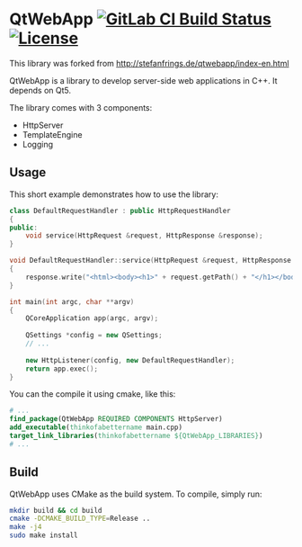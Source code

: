 # QtWebApp [![GitLab CI Build Status](https://gitlab.com/msrd0/QtWebApp/badges/master/pipeline.svg)](https://gitlab.com/msrd0/QtWebApp/pipelines) [![License](https://img.shields.io/badge/license-LGPL--3.0-blue.svg)](https://www.gnu.org/licenses/lgpl-3.0)

This library was forked from http://stefanfrings.de/qtwebapp/index-en.html

QtWebApp is a library to develop server-side web applications in C++. It depends on Qt5.

The library comes with 3 components:

- HttpServer
- TemplateEngine
- Logging

## Usage

This short example demonstrates how to use the library:

```C++
class DefaultRequestHandler : public HttpRequestHandler
{
public:
	void service(HttpRequest &request, HttpResponse &response);
}

void DefaultRequestHandler::service(HttpRequest &request, HttpResponse &response)
{
	response.write("<html><body><h1>" + request.getPath() + "</h1></body></html>");
}

int main(int argc, char **argv)
{
	QCoreApplication app(argc, argv);
	
	QSettings *config = new QSettings;
	// ...
	
	new HttpListener(config, new DefaultRequestHandler);
	return app.exec();
}
```

You can the compile it using cmake, like this:

```CMake
# ...
find_package(QtWebApp REQUIRED COMPONENTS HttpServer)
add_executable(thinkofabettername main.cpp)
target_link_libraries(thinkofabettername ${QtWebApp_LIBRARIES})
# ...
```

## Build

QtWebApp uses CMake as the build system. To compile, simply run:

```bash
mkdir build && cd build
cmake -DCMAKE_BUILD_TYPE=Release ..
make -j4
sudo make install
```
